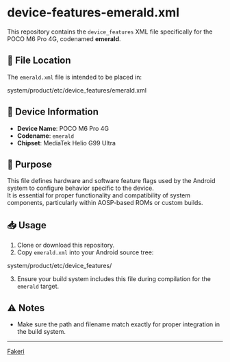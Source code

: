 # device-features-emerald.xml

This repository contains the `device_features` XML file specifically for the POCO M6 Pro 4G, codenamed **emerald**.

## 📄 File Location

The `emerald.xml` file is intended to be placed in:

system/product/etc/device_features/emerald.xml

## 📱 Device Information

- **Device Name**: POCO M6 Pro 4G  
- **Codename**: `emerald`  
- **Chipset**: MediaTek Helio G99 Ultra  

## 🔧 Purpose

This file defines hardware and software feature flags used by the Android system to configure behavior specific to the device.  
It is essential for proper functionality and compatibility of system components, particularly within AOSP-based ROMs or custom builds.

## 📥 Usage

1. Clone or download this repository.
2. Copy `emerald.xml` into your Android source tree:

system/product/etc/device_features/

3. Ensure your build system includes this file during compilation for the `emerald` target.

## ⚠️ Notes

- Make sure the path and filename match exactly for proper integration in the build system.

---

[Fakeri](https://github.com/fakerieh)
